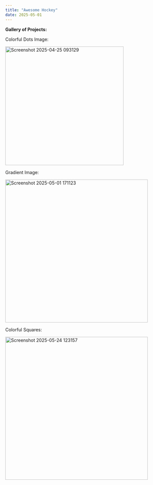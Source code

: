 ```yaml
---
title: "Awesome Hockey"
date: 2025-05-01
---
```

**Gallery of Projects:**

Colorful Dots Image:

<img width="372" alt="Screenshot 2025-04-25 093129" src="https://github.com/user-attachments/assets/c8723345-adb2-4c0f-96ca-b0a33c2761f3" />



Gradient Image:

<img width="448" alt="Screenshot 2025-05-01 171123" src="https://github.com/user-attachments/assets/b8af4dad-3abf-4499-b1a8-eeeeb4e3bc3c" />


Colorful Squares:

<img width="448" alt="Screenshot 2025-05-24 123157" src="https://github.com/user-attachments/assets/71ec7882-5cc3-421a-ad98-a12bf4c8b177" />


